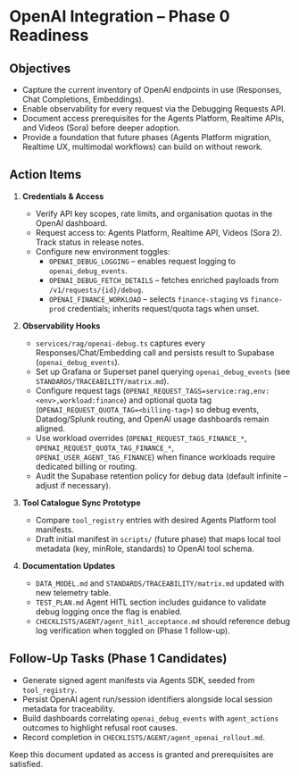 # OpenAI Integration – Phase 0 Readiness

## Objectives
- Capture the current inventory of OpenAI endpoints in use (Responses, Chat Completions, Embeddings).
- Enable observability for every request via the Debugging Requests API.
- Document access prerequisites for the Agents Platform, Realtime APIs, and Videos (Sora) before deeper adoption.
- Provide a foundation that future phases (Agents Platform migration, Realtime UX, multimodal workflows) can build on without rework.

## Action Items
1. **Credentials & Access**
   - Verify API key scopes, rate limits, and organisation quotas in the OpenAI dashboard.
   - Request access to: Agents Platform, Realtime API, Videos (Sora 2). Track status in release notes.
   - Configure new environment toggles:
     - `OPENAI_DEBUG_LOGGING` – enables request logging to `openai_debug_events`.
     - `OPENAI_DEBUG_FETCH_DETAILS` – fetches enriched payloads from `/v1/requests/{id}/debug`.
     - `OPENAI_FINANCE_WORKLOAD` – selects `finance-staging` vs `finance-prod` credentials; inherits request/quota tags when unset.

2. **Observability Hooks**
   - `services/rag/openai-debug.ts` captures every Responses/Chat/Embedding call and persists result to Supabase (`openai_debug_events`).
   - Set up Grafana or Superset panel querying `openai_debug_events` (see `STANDARDS/TRACEABILITY/matrix.md`).
   - Configure request tags (`OPENAI_REQUEST_TAGS=service:rag,env:<env>,workload:finance`) and optional quota tag (`OPENAI_REQUEST_QUOTA_TAG=<billing-tag>`) so debug events, Datadog/Splunk routing, and OpenAI usage dashboards remain aligned.
   - Use workload overrides (`OPENAI_REQUEST_TAGS_FINANCE_*`, `OPENAI_REQUEST_QUOTA_TAG_FINANCE_*`, `OPENAI_USER_AGENT_TAG_FINANCE`) when finance workloads require dedicated billing or routing.
   - Audit the Supabase retention policy for debug data (default infinite – adjust if necessary).

3. **Tool Catalogue Sync Prototype**
   - Compare `tool_registry` entries with desired Agents Platform tool manifests.
   - Draft initial manifest in `scripts/` (future phase) that maps local tool metadata (key, minRole, standards) to OpenAI tool schema.

4. **Documentation Updates**
   - `DATA_MODEL.md` and `STANDARDS/TRACEABILITY/matrix.md` updated with new telemetry table.
   - `TEST_PLAN.md` Agent HITL section includes guidance to validate debug logging once the flag is enabled.
   - `CHECKLISTS/AGENT/agent_hitl_acceptance.md` should reference debug log verification when toggled on (Phase 1 follow-up).

## Follow-Up Tasks (Phase 1 Candidates)
- Generate signed agent manifests via Agents SDK, seeded from `tool_registry`.
- Persist OpenAI agent run/session identifiers alongside local session metadata for traceability.
- Build dashboards correlating `openai_debug_events` with `agent_actions` outcomes to highlight refusal root causes.
 - Record completion in `CHECKLISTS/AGENT/agent_openai_rollout.md`.

Keep this document updated as access is granted and prerequisites are satisfied.
